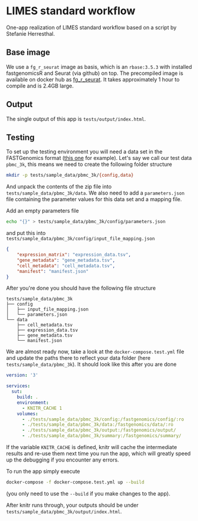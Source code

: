 # LIMES standard workflow

One-app realization of LIMES standard workflow based on a script by Stefanie Herresthal.

## Base image

We use a `fg_r_seurat` image as basis, which is an `rbase:3.5.3` with
installed fastgenomicsR and Seurat (via github) on top.
The precompiled image is available on docker hub as [fg_r_seurat](https://cloud.docker.com/repository/docker/mvonpapen/fg_r_seurat).
It takes approximately 1 hour to compile and is 2.4GB large.

## Output

The single output of this app is `tests/output/index.html`.

## Testing

To set up the testing environment you will need a data set in the FASTGenomics format
([this
one](https://prod.fastgenomics.org/webclient/detailPage/datasets/dts_eb11d01634434a029ab88333a3113dc7)
for example).  Let's say we call our test data `pbmc_3k`, this means we need to create
the following folder structure

``` bash
mkdir -p tests/sample_data/pbmc_3k/{config,data}
```

And unpack the contents of the zip file into `tests/sample_data/pbmc_3k/data`.  We also
need to add a `parameters.json` file containing the parameter values for this data set
and a mapping file.

Add an empty parameters file
``` bash
echo "{}" > tests/sample_data/pbmc_3k/config/parameters.json
```

and put this into `tests/sample_data/pbmc_3k/config/input_file_mapping.json`
``` json
{
    "expression_matrix": "expression_data.tsv",
    "gene_metadata": "gene_metadata.tsv",
    "cell_metadata": "cell_metadata.tsv",
    "manifest": "manifest.json"
}
```

After you're done you should have the following file structure
```
tests/sample_data/pbmc_3k
├── config
│   ├── input_file_mapping.json
│   └── parameters.json
└── data
    ├── cell_metadata.tsv
    ├── expression_data.tsv
    ├── gene_metadata.tsv
    └── manifest.json
```

We are almost ready now, take a look at the `docker-compose.test.yml` file and update
the paths there to reflect your data folder (here `tests/sample_data/pbmc_3k`).  It
should look like this after you are done

``` yml
version: '3'

services:
  sut:
    build: .
    environment:
      - KNITR_CACHE 1
    volumes:
      - ./tests/sample_data/pbmc_3k/config:/fastgenomics/config/:ro
      - ./tests/sample_data/pbmc_3k/data:/fastgenomics/data/:ro
      - ./tests/sample_data/pbmc_3k/output:/fastgenomics/output/
      - ./tests/sample_data/pbmc_3k/summary:/fastgenomics/summary/
```

If the variable `KNITR_CACHE` is defined, knitr will cache the intermediate results and
re-use them next time you run the app, which will greatly speed up the debugging if you
encounter any errors.

To run the app simply execute
``` bash
docker-compose -f docker-compose.test.yml up --build
```
(you only need to use the `--build` if you make changes to the app).

After knitr runs through, your outputs should be under `tests/sample_data/pbmc_3k/output/index.html`.

